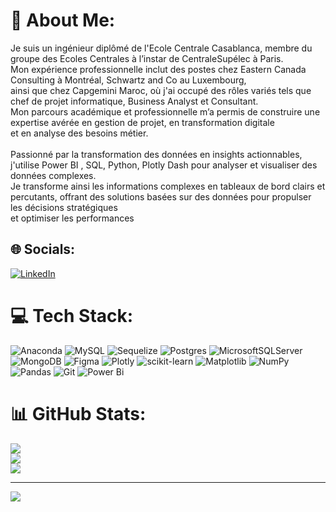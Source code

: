 # 💫 About Me:
Je suis un ingénieur diplômé de l'Ecole Centrale Casablanca, membre du groupe des Ecoles Centrales à l’instar de CentraleSupélec à Paris. <br>Mon expérience professionnelle inclut des postes chez Eastern Canada Consulting à Montréal, Schwartz and Co au Luxembourg, <br>ainsi que chez Capgemini Maroc, où j'ai occupé des rôles variés tels que chef de projet informatique, Business Analyst et Consultant. <br>Mon parcours académique et professionnelle m’a permis de construire une expertise avérée en gestion de projet, en transformation digitale <br>et en analyse des besoins métier.<br><br>Passionné par la transformation des données en insights actionnables, j'utilise Power BI , SQL, Python, Plotly Dash pour analyser et visualiser des données complexes. <br>Je transforme ainsi les informations complexes en tableaux de bord clairs et percutants, offrant des solutions basées sur des données pour propulser les décisions stratégiques <br>et optimiser les performances


## 🌐 Socials:
[![LinkedIn](https://img.shields.io/badge/LinkedIn-%230077B5.svg?logo=linkedin&logoColor=white)](https://linkedin.com/in/tiga-sawadogo-8b65ab19a) 

# 💻 Tech Stack:
![Anaconda](https://img.shields.io/badge/Anaconda-%2344A833.svg?style=for-the-badge&logo=anaconda&logoColor=white) ![MySQL](https://img.shields.io/badge/mysql-4479A1.svg?style=for-the-badge&logo=mysql&logoColor=white) ![Sequelize](https://img.shields.io/badge/Sequelize-52B0E7?style=for-the-badge&logo=Sequelize&logoColor=white) ![Postgres](https://img.shields.io/badge/postgres-%23316192.svg?style=for-the-badge&logo=postgresql&logoColor=white) ![MicrosoftSQLServer](https://img.shields.io/badge/Microsoft%20SQL%20Server-CC2927?style=for-the-badge&logo=microsoft%20sql%20server&logoColor=white) ![MongoDB](https://img.shields.io/badge/MongoDB-%234ea94b.svg?style=for-the-badge&logo=mongodb&logoColor=white) ![Figma](https://img.shields.io/badge/figma-%23F24E1E.svg?style=for-the-badge&logo=figma&logoColor=white) ![Plotly](https://img.shields.io/badge/Plotly-%233F4F75.svg?style=for-the-badge&logo=plotly&logoColor=white) ![scikit-learn](https://img.shields.io/badge/scikit--learn-%23F7931E.svg?style=for-the-badge&logo=scikit-learn&logoColor=white) ![Matplotlib](https://img.shields.io/badge/Matplotlib-%23ffffff.svg?style=for-the-badge&logo=Matplotlib&logoColor=black) ![NumPy](https://img.shields.io/badge/numpy-%23013243.svg?style=for-the-badge&logo=numpy&logoColor=white) ![Pandas](https://img.shields.io/badge/pandas-%23150458.svg?style=for-the-badge&logo=pandas&logoColor=white) ![Git](https://img.shields.io/badge/git-%23F05033.svg?style=for-the-badge&logo=git&logoColor=white) ![Power Bi](https://img.shields.io/badge/power_bi-F2C811?style=for-the-badge&logo=powerbi&logoColor=black)
# 📊 GitHub Stats:
![](https://github-readme-stats.vercel.app/api?username=sawadogo78&theme=calm_pink&hide_border=false&include_all_commits=false&count_private=false)<br/>
![](https://github-readme-streak-stats.herokuapp.com/?user=sawadogo78&theme=calm_pink&hide_border=false)<br/>
![](https://github-readme-stats.vercel.app/api/top-langs/?username=sawadogo78&theme=calm_pink&hide_border=false&include_all_commits=false&count_private=false&layout=compact)

---
[![](https://visitcount.itsvg.in/api?id=sawadogo78&icon=0&color=0)](https://visitcount.itsvg.in)

<!-- Proudly created with GPRM ( https://gprm.itsvg.in ) -->
